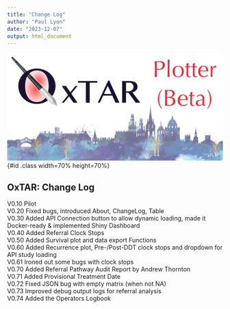 ```yaml
---
title: "Change Log"
author: "Paul Lyon"
date: "2023-12-07"
output: html_document
---
```


![OxTAR](oxtarplotterlogo.png){#id .class width=70% height=70%}

## OxTAR: Change Log

V0.10  Pilot<br>
V0.20  Fixed bugs, introduced About, ChangeLog, Table<br>
V0.30  Added API Connection button to allow dynamic loading, made it Docker-ready & implemented Shiny Dashboard<br>
V0.40  Added Referral Clock Stops<br>
V0.50  Added Survival plot and data export Functions<br>
V0.60  Added Recurrence plot, Pre-/Post-DDT clock stops and dropdown for API study loading<br>
V0.61  Ironed out some bugs with clock stops<br>
V0.70  Added Referral Pathway Audit Report by Andrew Thornton<br>
V0.71  Added Provisional Treatment Date<br>
V0.72  Fixed JSON bug with empty matrix (when not NA)<br>
V0.73  Improved debug output logs for referral analysis<br>
V0.74  Added the Operators Logbook<br>
